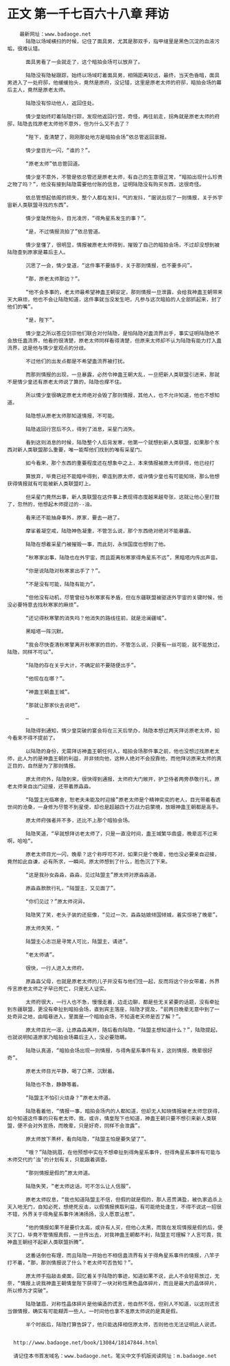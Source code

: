 # 正文 第一千七百六十八章 拜访
        最新网址：www.badaoge.net
          陆隐以场域横扫的时候，记住了面具男，尤其是那双手，指甲缝里是黑色沉淀的血液污垢，很难认错。
      
          面具男看了一会就走了，这个暗拍会场可以放弃了。
      
          陆隐没有隐秘跟踪，始终以场域盯着面具男，相隔距离较远，最终，当天色昏暗，面具男进入了一处府邸，他缓缓抬头，竟然是原府，没记错，这里是原老太师的府邸，暗拍会场的幕后主人，竟然是原老太师。
      
          陆隐没有惊动他人，返回住处。
      
          情少皇始终盯着陆隐行踪，发现他返回行宫，奇怪，再往前走，拐角就是原老太师的府邸，陆隐去找原老太师他不意外，但为什么又不去了？
      
          “陛下，查清楚了，刚刚那处地方是暗拍会场”依总管返回禀报。
      
          情少皇目光一闪，“谁的？”。
      
          “原老太师”依总管回道。
      
          情少皇不意外，不管是依总管还是原老太师，有自己的生意很正常，“暗拍出现什么珍贵之物了吗？”，他没有接到陆隐需要他付账的信息，证明陆隐没有购买东西，这很奇怪。
      
          依总管想起依阁的损失，整个人都在发抖，气的发抖，“据说出现了一则情报，关于外宇宙新人类联盟寻找的东西”。
      
          情少皇陡然抬头，目光凌厉，“得角星系发生的事？”。
      
          “是，不过情报流拍了”依总管道。
      
          情少皇懂了，很明显，情报被原老太师得到，摧毁了自己的暗拍会场，不过却没想到被陆隐查到原家是幕后主人。
      
          沉思了一会，情少皇道，“这件事不要插手，关于那则情报，也不要多问”。
      
          “那，原老太师那边？”。
      
          “他不会多事的，老太师最希望神蛊王朝安定，那则情报一旦泄露，会给我神蛊王朝带来天大麻烦，他也不会让陆隐知道，这件事就当没发生吧，凡参与这次暗拍的人全部抓起来，封了他们的嘴”。
      
          “是，陛下”。
      
          情少皇之所以答应剑宗他们联合对付陆隐，是怕陆隐对蛊流界出手，事实证明陆隐绝不会放任蛊流界，他看的很清楚，原老太师同样看得清楚，但原来太师却不认为陆隐有能力打入蛊流界，这是他与情少皇观点的分歧。
      
          不过他们的出发点都是不希望蛊流界被打扰。
      
          而那则情报的出现，一旦暴露，必然令神蛊王朝大乱，一旦把新人类联盟引进来，那就不是情少皇还有原老太师说了算的，陆隐也撑不住。
      
          所以情少皇很确定原老太师绝对会毁了那则情报，其他人，也不允许知道，他也不想知道。
      
          陆隐想从原老太师那知道情报，不可能。
      
          陆隐返回行宫后不久，得到了消息，采星门消失。
      
          看到这则消息的时候，陆隐整个人后背发寒，他第一个就想到新人类联盟，如果那个东西对新人类联盟那么重要，唯一能帮他们找到的唯有采星门。
      
          如今看来，那个东西的重要程度还在想象中之上，本来情报被原太师获得，他已经打
      
          算放弃，毕竟已经不能暗中得到，牵连到原太师，或许情少皇也有可能知晓，那么他想获得情报就有可能被新人类联盟盯上。
      
          但采星门竟然出事，新人类联盟在这件事上表现得态度越来越夸张，这就让他心里打鼓了，忽然的，他想起木师提过的--浊。
      
          看来还不能抽身事外，原家，要去一趟了。
      
          摩挲着凝空戒，陆隐神色凝重，不管怎么说，那个东西绝对绝对不能暴露。
      
          陆隐在想着采星门被摧毁一事，而此刻，永恒国度也想到了他。
      
          “秋寒家出事，陆隐也在外宇宙，而且距离秋寒家得角星系不远”，黑暗塔内传出声音。
      
          “你是说陆隐对秋寒家出手了？”。
      
          “不是没有可能，陆隐有能力”。
      
          “但他没有动机，尽管曾经与秋寒家有矛盾，但在东疆联盟被驱逐外宇宙的关键时候，他没必要特意去找秋寒家的麻烦”。
      
          “还记得秋寒擎的消失吗？他消失的路线往前，就是沧澜疆域”。
      
          黑暗塔一阵沉默。
      
          “我会尽快查清秋寒擎离开秋寒家的目的，不管怎么说，只要有一丝可能，就不能放过，陆隐，同样不可以”。
      
          “陆隐的存在关乎大计，不确定前不要随便出手”。
      
          “他现在在哪？”。
      
          “神蛊王朝蛊王城”。
      
          “那就让那家伙去说吧”。
      
          …
      
          陆隐得到通知，情少皇突破的宴会将在三天后举办，陆隐本想过两天拜访原老太师，如今看来不得不提前了。
      
          以陆隐的身份，无需拜访神蛊王朝任何人，暗拍会场那件事之前，他也没想过找原老太师，此人为的是神蛊王朝的利益，并非倾向他，这种人绝对不会投靠他，而他拜访原来太师的真正目的，自然是为了那则情报。
      
          原太师府外，陆隐到来，很快得到通报，太师府大门敞开，护卫侍者两旁恭敬行礼，原老太师亲自出门迎接，还带着原淼淼。
      
          “陆盟主光临寒舍，恕老夫未能及时迎接”原老太师是个精神奕奕的老人，目光带着看透世间的沧桑，一身修为尽管不到星使，却也是超越四十万战力启蒙境，放眼神蛊王朝都是高手。
      
          原太师府强者并不多，还比不上那个暗拍会场。
      
          陆隐笑道，“早就想拜访老太师了，只是一直没时间，蛊王城繁华鼎盛，晚辈逛不过来啊，哈哈“。
      
          原老太师目光一闪，晚辈？这个称呼可不对，如果只是个晚辈，他也没必要亲自迎接，竟然如此自谦，必有所求，一瞬间，原太师想到了什么，脸色沉了下来。
      
          “这是我孙女淼淼，淼淼，见过陆盟主”原太师对原淼淼道。
      
          原淼淼款款行礼，“陆盟主，又见面了”。
      
          “你们见过？”原太师诧异。
      
          陆隐笑了笑，老头子装的还挺像，“见过一次，淼淼姑娘倾国倾城，着实惊艳了晚辈”。
      
          原太师失笑，“
      
          陆盟主心志岂是寻常人可比，陆盟主，请进”。
      
          “老太师请”。
      
          很快，一行人进入太师府。
      
          原淼淼父母，也就是原老太师的儿子并没有与他们住一起，反而将这个孙女带着，外界传言原老太师之子早已死亡，只是无人证实。
      
          太师府很大，一行人也不急，慢慢走着，边走边聊，都是些无关紧要的话题，没有牵扯到东疆联盟，更没有牵扯到暗拍会场，直到宾主落座，陆隐才提及，“前两日晚辈无意中到了一处奇异之地，由暗巷进入，里面是一个暗拍会场，不知道老天师是否了解？”。
      
          原太师目光一凛，让原淼淼离开，随后看向陆隐，“陆盟主想知道什么？”，陆隐提起，也就说明知道原家乃暗拍会场幕后主人，没必要隐瞒。
      
          陆隐认真道，“暗拍会场出现一则情报，与得角星系事件有关，这则情报，晚辈很好奇”。
      
          原老太师目光平静，喝了口茶，沉默着。
      
          陆隐也不急，静静等着。
      
          “陆盟主不怕引火烧身？”原老太师道。
      
          陆隐看着他，“情报一事，暗拍会场内的人都知道，但却无人知晓情报被老太师您获得，如今知道这件事的只有老太师，我，或许，情皇陛下也知道，神蛊王朝只要不想引来新人类联盟，便不会对外宣扬，而晚辈，只是好奇，同样不会泄露”。
      
          原太师放下茶杯，看向陆隐，“陆盟主怕是要失望了”。
      
          “哦？”陆隐挑眉，在他预想中实在不想牵扯到得角星系事件，但得角星系事件有可能与木师交代的‘浊’的计划有关，只能跟着调查。
      
          “那则情报是假的”原太师道。
      
          陆隐失笑，“老太师这话，可不怎么让人信服”。
      
          原老太师叹息，“我也知道陆盟主不信，但假的就是假的，那人恶贯满盈，被仇家追杀上天入地无门，自知必死，想绝死反击，以假情报换取利益，有可能绝处逢生，不得不说这一招很不错，外界关于得角星系事件沸沸扬扬，没人愿意沾惹”。
      
          “他的情报如果不是要价太高，或许有人买，但他心太黑，而我在发现情报是假的后，便灭了口，毕竟不管情报真假，一旦传出去，对我神蛊王朝都不利，陆盟主可理解？人言可畏，我神蛊王朝经不起新人类联盟折腾”。
      
          这番话倒也有理，而且陆隐一开始也不相信蛊流界有关于得角星系事件的情报，八竿子打不着，“那，那则情报说了什么？老太师可否告知？”。
      
          原太师手指敲击桌面，回忆着关于陆隐的事迹，知道如果不说，此人不会轻易放过，无奈，“情报上说我神蛊王朝情皇陛下获得了一块对称性黑色晶体碎片，而且是最大的晶体碎片，所以修为才突破”。
      
          陆隐皱眉，对称性晶体碎片是他编造的谎言，他自然不信，但别人不知道，以这则谎言当做情报，确实有可能糊弄一些人，一时间他也拿不准原太师说的是真是假。
      
          半个时辰后，陆隐打算告辞了，他只能选择相信原太师，否则他也无法证明此人说谎。
      
      
      http://www.badaoge.net/book/13084/18147844.html
      
      请记住本书首发域名：www.badaoge.net。笔尖中文手机版阅读网址：m.badaoge.net